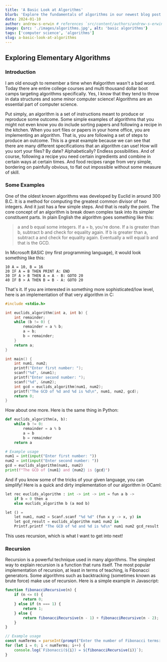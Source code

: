 ```yaml
---
title: 'A Basic Look at Algorithms'
blurb: 'Explore the fundamentals of algorithms in our newest blog post. From basic concepts to real-world applications, discover how algorithms shape our digital world. Get insights and clarity on this essential topic.'
date: 2024-01-10
author: andrew-s-erwin # references `src/content/authors/andrew-s-erwin.json`
image: {src: './images/algorithms.jpg', alt: 'basic algorithms'}
tags: ['computer science', 'algorithms']
slug: a-basic-look-at-algorithms
---
```


## Exploring Elementary Algorithms

### Introduction

I am old enough to remember a time when #algorithm wasn't a bad word.
Today there are entire college courses and multi thousand dollar boot camps
targeting algorithms specifically. Yes, I know that they tend to throw in
data structures and some minor computer science! Algorithms are an essential
part of computer science.  

Put simply, an algorithm is a set of instructions meant to produce or
reproduce some outcome. Some simple examples of algorithms that you might
not even know you do include sorting papers and following a recipe in
the kitchen. When you sort files or papers in your home office, you are
implementing an algorithm. That is, you are following a set of steps to
produce an outcome. This is a great example because we can see
that there are many different specifications that an algorithm can use! How will
you sort your files? By date? Alphabetically? Endless possibilities. And of course,
following a recipe you need certain ingredients and combine in certain ways at certain
times. And food recipes range from very simple, bordering on painfully obvious, to
flat out impossible without some measure of skill.  

### Some Examples

One of the oldest known algorithms was developed by Euclid in around 300
B.C. It is a method for computing the greatest common divisor of two
integers. And it just has a few simple steps. And that is really the point.
The core concept of an algorithm is break down complex task into its
simpler constituent parts. In plain English the algorithm goes something like this:

> a and b equal some integers. If a = b, you're done. If a is greater
> than b, subtract b and check for equality again. If b is greater
> than a, subtract a and check for equality again. Eventually a will
> equal b and that is the GCD.

In Microsoft BASIC (my first programming language), it would look
something like this:

```plaintext
10 A = 10, B = 16
20 IF A = B THEN PRINT A: END
30 IF A > B THEN A = A - B: GOTO 20
40 IF B > A THEN B = B - A: GOTO 20
```

That's it. If you are interested in something more sophisticated/low level,
here is an implementation of that very algorithm
in C:

```c
#include <stdio.h>

int euclids_algorithm(int a, int b) {
    int remainder;
    while (b != 0) {
        remainder = a % b;
        a = b;
        b = remainder;
    }
    return a;
}

int main() {
    int num1, num2;
    printf("Enter first number: ");
    scanf("%d", &num1);
    printf("Enter second number: ");
    scanf("%d", &num2);
    int gcd = euclids_algorithm(num1, num2);
    printf("The GCD of %d and %d is %d\n", num1, num2, gcd);
    return 0;
}
```

How about one more. Here is the same thing in Python:

```python
def euclids_algorithm(a, b):
    while b != 0:
        remainder = a % b
        a = b
        b = remainder
    return a

# Example usage
num1 = int(input("Enter first number: "))
num2 = int(input("Enter second number: "))
gcd = euclids_algorithm(num1, num2)
print(f"The GCD of {num1} and {num2} is {gcd}")
```

And if you know some of the tricks of your given language, you can simplify!
Here is a quick and dirty implementation of our algorithm in OCaml:

```python
let rec euclids_algorithm : int -> int -> int = fun a b ->
    if b = 0 then a
    else euclids_algorithm b (a mod b)

let () =
    let num1, num2 = Scanf.scanf "%d %d" (fun x y -> x, y) in
    let gcd_result = euclids_algorithm num1 num2 in
    Printf.printf "The GCD of %d and %d is %d\n" num1 num2 gcd_result
```

This uses recursion, which is what I want to get into next!

### Recursion

Recursion is a powerful technique used in many algorithms. The simplest way to
explain recursion is a function that runs itself. The most popular implementation
of recursion, at least in terms of teaching, is Fibonacci generators. Some algorithms
such as backtracking (sometimes known as brute force) make use of recursion.
Here is a simple example in Javascript:

```javascript
function fibonacciRecursive(n) {
    if (n <= 0) {
        return 0;
    } else if (n === 1) {
        return 1;
    } else {
        return fibonacciRecursive(n - 1) + fibonacciRecursive(n - 2);
    }
}

// Example usage
const numTerms = parseInt(prompt("Enter the number of Fibonacci terms: "));
for (let i = 0; i < numTerms; i++) {
    console.log(`Fibonacci(${i}) = ${fibonacciRecursive(i)}`);
}
```
